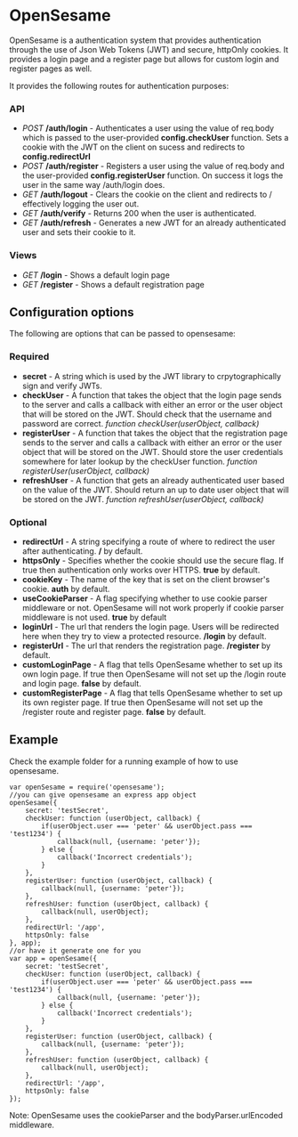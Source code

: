 # OpenSesame

OpenSesame is a authentication system that provides authentication through the use of Json Web Tokens (JWT) and secure, httpOnly cookies. It provides a login page and a register page but allows for custom login and register pages as well.

It provides the following routes for authentication purposes:
### API
- _POST_ __/auth/login__ - Authenticates a user using the value of req.body which is passed to the user-provided __config.checkUser__ function. Sets a cookie with the JWT on the client on sucess and redirects to __config.redirectUrl__
- _POST_ __/auth/register__ - Registers a user using the value of req.body and the user-provided __config.registerUser__ function. On success it logs the user in the same way /auth/login does.
- _GET_ __/auth/logout__ - Clears the cookie on the client and redirects to / effectively logging the user out.
- _GET_ __/auth/verify__ - Returns 200 when the user is authenticated.
- _GET_ __/auth/refresh__ - Generates a new JWT for an already authenticated user and sets their cookie to it.

### Views
- _GET_ __/login__ - Shows a default login page
- _GET_ __/register__ - Shows a default registration page


## Configuration options
The following are options that can be passed to opensesame:
### Required

- __secret__ - A string which is used by the JWT library to crpytographically sign and verify JWTs.
- __checkUser__ - A function that takes the object that the login page sends to the server and calls a callback with either an error or the user object that will be stored on the JWT. Should check that the username and password are correct. _function checkUser(userObject, callback)_
- __registerUser__ - A function that takes the object that the registration page sends to the server and calls a callback with either an error or the user object that will be stored on the JWT. Should store the user credentials somewhere for later lookup by the checkUser function. _function registerUser(userObject, callback)_
- __refreshUser__ - A function that gets an already authenticated user based on the value of the JWT. Should return an up to date user object that will be stored on the JWT. _function refreshUser(userObject, callback)_

### Optional

- __redirectUrl__ - A string specifying a route of where to redirect the user after authenticating. __/__ by default.
- __httpsOnly__ - Specifies whether the cookie should use the secure flag. If true then authentication only works over HTTPS. __true__ by default.
- __cookieKey__ - The name of the key that is set on the client browser's cookie. __auth__ by default.
- __useCookieParser__ - A flag specifying whether to use cookie parser middleware or not. OpenSesame will not work properly if cookie parser middleware is not used. __true__ by default
- __loginUrl__ - The url that renders the login page. Users will be redirected here when they try to view a protected resource. __/login__ by default.
- __registerUrl__ - The url that renders the registration page. __/register__ by default.
- __customLoginPage__ - A flag that tells OpenSesame whether to set up its own login page. If true then OpenSesame will not set up the /login route and login page. __false__ by default.
- __customRegisterPage__ - A flag that tells OpenSesame whether to set up its own register page. If true then OpenSesame will not set up the /register route and register page. __false__ by default.

## Example
Check the example folder for a running example of how to use opensesame.
```
var openSesame = require('opensesame');
//you can give opensesame an express app object
openSesame({
    secret: 'testSecret',
    checkUser: function (userObject, callback) {
        if(userObject.user === 'peter' && userObject.pass === 'test1234') {
            callback(null, {username: 'peter'});
        } else {
            callback('Incorrect credentials');
        }
    },
    registerUser: function (userObject, callback) {
        callback(null, {username: 'peter'});
    },
    refreshUser: function (userObject, callback) {
        callback(null, userObject);
    },
    redirectUrl: '/app',
    httpsOnly: false
}, app);
//or have it generate one for you
var app = openSesame({
    secret: 'testSecret',
    checkUser: function (userObject, callback) {
        if(userObject.user === 'peter' && userObject.pass === 'test1234') {
            callback(null, {username: 'peter'});
        } else {
            callback('Incorrect credentials');
        }
    },
    registerUser: function (userObject, callback) {
        callback(null, {username: 'peter'});
    },
    refreshUser: function (userObject, callback) {
        callback(null, userObject);
    },
    redirectUrl: '/app',
    httpsOnly: false
});
```

Note: OpenSesame uses the cookieParser and the bodyParser.urlEncoded middleware.
